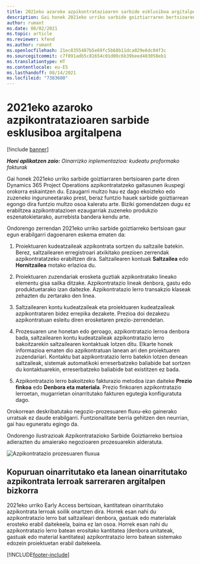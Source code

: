 ```yaml
---
title: 2021eko azaroko azpikontratazioaren sarbide esklusiboa argitalpena
description: Gai honek 2021eko urriko sarbide goiztiarraren bertsioaren parte diren Project Operations azpikontratatzeko gaitasunen ikuspegi orokorra eskaintzen du.
author: rumant
ms.date: 08/02/2021
ms.topic: article
ms.reviewer: kfend
ms.author: rumant
ms.openlocfilehash: 21ec8355487b5e69fc5b68b11dca029e6dc04f3c
ms.sourcegitcommit: c7f891adb5c81654c01d00c6b39beed403058eb1
ms.translationtype: HT
ms.contentlocale: eu-ES
ms.lasthandoff: 08/14/2021
ms.locfileid: "7383680"
---
```

# <a name="subcontracting-in-october-2021-early-access-release"></a>2021eko azaroko azpikontratazioaren sarbide esklusiboa argitalpena

[!include [banner](../../includes/dataverse-preview.md)]

_**Honi aplikatzen zaio:** Oinarrizko inplementazioa: kudeatu proformako fakturak_

Gai honek 2021eko urriko sarbide goiztiarraren bertsioaren parte diren Dynamics 365 Project Operations azpikontratatzeko gaitasunen ikuspegi orokorra eskaintzen du. Ezaugarri multzo hau ez dago ekoizteko edo zuzeneko inguruneetarako prest, beraz funtzio hauek sarbide goiztiarrean egongo dira funtzio multzo osoa kaleratu arte. Biziki gomendatzen dugu ez erabiltzea azpikontratazioen ezaugarriak zuzeneko produkzio eszenatokietarako, aurrebista bandera kendu arte. 

Ondorengo zerrendan 2021eko urriko sarbide goiztiarreko bertsioan gaur egun erabilgarri dagoenaren eskema ematen da:

1. Proiektuaren kudeatzaileak azpikontrata sortzen du saltzaile batekin. Berez, saltzailearen erregistroari atxikitako prezioen zerrendak azpikontratatzeko erabiltzen dira. Saltzailearen kontuak **Saltzailea** edo **Hornitzailea** motako erlazioa du.

2. Proiektuaren zuzendariak erosketa guztiak azpikontratako lineako elementu gisa sailka ditzake. Azpikontratazio lineak denbora, gastu edo produktuetarako izan daitezke. Azpikontratazio lerro transakzio klaseak zehazten du zertarako den linea.

3. Saltzailearen kontu kudeatzaileak eta proiektuaren kudeatzaileak azpikontrataren bidez errepika dezakete. Prezioa doi dezakezu azpikontratuan esleitu diren erosketaren prezio-zerrendetan.

4. Prozesuaren une honetan edo geroago, azpikontratazio lerroa denbora bada, saltzailearen kontu kudeatzaileak azpikontratazio lerro bakoitzarekin saltzailearen kontaktuak lotzen ditu. Elkarte honek informazioa ematen dio azpikontratuan lanean ari den proiektuaren zuzendariari. Kontaktu bat azpikontratazio lerro batekin lotzen denean saltzaileak, sistemak automatikoki erreserbatzeko baliabide bat sortzen du kontaktuarekin, erreserbatzeko baliabide bat existitzen ez bada.

5. Azpikontratazio lerro bakoitzeko fakturazio metodoa izan daiteke **Prezio finkoa** edo **Denbora eta materiala**. Prezio finkoaren azpikontratazio lerroetan, mugarrietan oinarritutako fakturen egutegia konfiguratuta dago.

Orokorrean deskribatutako negozio-prozesuaren fluxu-eko gainerako urratsak ez daude erabilgarri. Funtzionalitate berria gehitzen den neurrian, gai hau eguneratu egingo da. 

Ondorengo ilustrazioak Azpikontratazioko Sarbide Goiztiarreko bertsioa adierazten du amaierako negozioaren prozesuarekin alderatuta.

![Azpikontratazio prozesuaren fluxua](../media/SubcontractingEAFlow.png)  


## <a name="quantity-based-and-work-based-subcontract-lines-early-access-release"></a>Kopuruan oinarritutako eta lanean oinarritutako azpikontrata lerroak sarreraren argitalpen bizkorra
2021eko urriko Early Access bertsioan, kantitatean oinarritutako azpikontrata lerroak soilik onartzen dira. Horrek esan nahi du azpikontratazio lerro bat saltzaileari denbora, gastuak edo materialak erosteko erabil daitekeela, baina ez lan osoa. Horrek esan nahi du azpikontratazio lerro batean erositako kantitatea (denbora unitateak, gastuak edo material kantitatea) azpikontratazio lerro batean sistemako edozein proiektuetan erabil daitekeela.



[!INCLUDE[footer-include](../../includes/footer-banner.md)]
